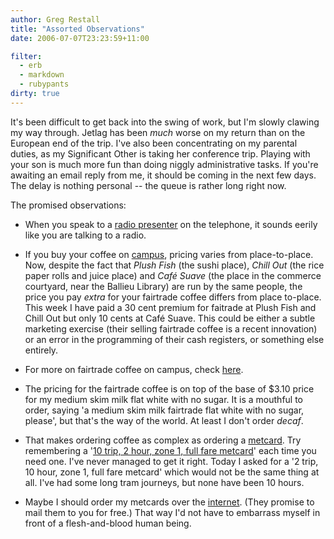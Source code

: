 ```yaml
---
author: Greg Restall
title: "Assorted Observations"
date: 2006-07-07T23:23:59+11:00

filter:
  - erb
  - markdown
  - rubypants
dirty: true
---
```


It's been difficult to get back into the swing of work, but I'm slowly clawing my way through.  Jetlag has been *much* worse on my return than on the European end of the trip.  I've also been concentrating on my parental duties, as my Significant Other is taking her conference trip. Playing with your son is much more fun than doing niggly administrative tasks.  If you're awaiting an email reply from me, it should be coming in the next few days. The delay is nothing personal -- the queue is rather long right now.

The promised observations:

* When you speak to a [radio presenter](http://www.abc.net.au/rn/philosopherszone/about/default.htm#presenter) on the telephone, it sounds eerily like you are talking to a radio.

* If you buy your coffee on [campus](http://www.pb.unimelb.edu.au/CampusMaps/Parkville.pdf), pricing varies from place-to-place.   Now, despite the fact that *Plush Fish* (the sushi place), *Chill Out* (the rice paper rolls and juice place) and *Caf&eacute; Suave* (the place in the commerce courtyard, near the Ballieu Library) are run by the same people, the price you pay *extra* for your fairtrade coffee differs from place to-place.  This week I have paid a 30 cent premium for faitrade at Plush Fish and Chill Out but only 10 cents at Caf&eacute; Suave.  This could be either a subtle marketing exercise (their selling fairtrade coffee is a recent innovation) or an error in the programming of their cash registers, or something else entirely.  

* For more on fairtrade coffee on campus, check [here](http://www.hooked.org.au/mu).

* The pricing for the fairtrade coffee is on top of the base of $3.10 price for my medium skim milk flat white with no sugar. It is a mouthful to order, saying 'a medium skim milk fairtrade flat white with no sugar, please', but that's the way of the world.  At least I don't order *decaf*.

* That makes ordering coffee as complex as ordering a [metcard](http://www.metlinkmelbourne.com.au/metcard/fares_zones/). Try remembering a '[10 trip, 2 hour, zone 1, full fare metcard](http://www.metlinkmelbourne.com.au/metcard/fares_zones/10xtwo_hour.php)' each time you need one.  I've never managed to get it right.  Today I asked for a '2 trip, 10 hour, zone 1, full fare metcard' which would not be the same thing at all.  I've had some long tram journeys, but none have been 10 hours.

* Maybe I should order my metcards over the [internet](http://store.metlinkmelbourne.com.au/metcard/store/).  (They promise to mail them to you for free.)  That way I'd not have to embarrass myself in front of a flesh-and-blood human being.